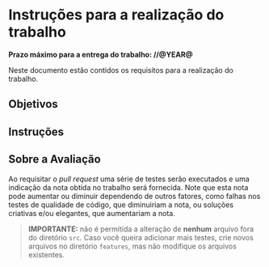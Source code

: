 Instruções para a realização do trabalho
========================================

**Prazo máximo para a entrega do trabalho: //@YEAR@**

Neste documento estão contidos os requisitos para a realização do trabalho.


Objetivos
---------


Instruções
----------


Sobre a Avaliação
-----------------

Ao requisitar o _pull request_ uma série de testes serão executados e uma
indicação da nota obtida no trabalho será fornecida. Note que esta nota pode
aumentar ou diminuir dependendo de outros fatores, como falhas nos testes de
qualidade de código, que diminuiriam a nota, ou soluções criativas e/ou
elegantes, que aumentariam a nota.

> **IMPORTANTE:** não é permitida a alteração de **nenhum** arquivo fora do
diretório `src`. Caso você queira adicionar mais testes, crie novos
arquivos no diretório `features`, mas não modifique os arquivos existentes.

